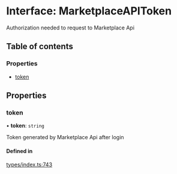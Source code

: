 # Interface: MarketplaceAPIToken

Authorization needed to request to Marketplace Api

## Table of contents

### Properties

- [token](MarketplaceAPIToken.md#token)

## Properties

### token

• **token**: `string`

Token generated by Marketplace Api after login

#### Defined in

[types/index.ts:743](https://github.com/nevermined-io/react-components/blob/5923a94/catalog/src/types/index.ts#L743)
